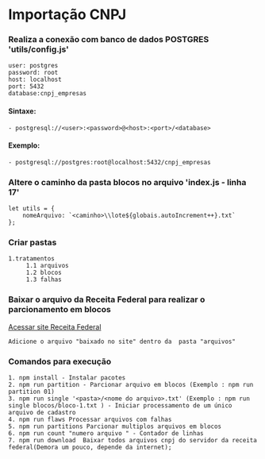 # Importação CNPJ

### Realiza a conexão com banco de dados POSTGRES 'utils/config.js'
	
	user: postgres
	password: root
	host: localhost
	port: 5432
	database:cnpj_empresas

	
#### Sintaxe:
	- postgresql://<user>:<password>@<host>:<port>/<database>


#### Exemplo:
    - postgresql://postgres:root@localhost:5432/cnpj_empresas

### Altere o caminho da pasta blocos no arquivo 'index.js - linha 17'

	let utils = {
        nomeArquivo: `<caminho>\\lote${globais.autoIncrement++}.txt`
    };

### Criar pastas
	1.tratamentos
		 1.1 arquivos
		 1.2 blocos
		 1.3 falhas


### Baixar o arquivo da Receita Federal para realizar o parcionamento em blocos

<a href="http://receita.economia.gov.br/orientacao/tributaria/cadastros/cadastro-nacional-de-pessoas-juridicas-cnpj/dados-publicos-cnpj">Acessar site Receita Federal</a>

	Adicione o arquivo "baixado no site" dentro da  pasta "arquivos"

### Comandos para execução
	1. npm install - Instalar pacotes
	2. npm run partition - Parcionar arquivo em blocos (Exemplo : npm run partition 01)
    3. npm run single '<pasta>/<nome do arquivo>.txt' (Exemplo : npm run single blocos/bloco-1.txt ) - Iniciar processamento de um único arquivo de cadastro 
    4. npm run flaws Processar arquivos com falhas 
	5. npm run partitions Parcionar multiplos arquivos em blocos
	6. npm run count "numero arquivo " - Contador de linhas
	7. npm run download  Baixar todos arquivos cnpj do servidor da receita federal(Demora um pouco, depende da internet);